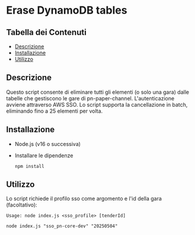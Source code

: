 # Erase DynamoDB tables

## Tabella dei Contenuti
- [Descrizione](#descrizione)
- [Installazione](#installazione)
- [Utilizzo](#utilizzo)

## Descrizione
Questo script consente di eliminare tutti gli elementi (o solo una gara) dalle tabelle che gestiscono le gare di pn-paper-channel. L'autenticazione avviene attraverso AWS SSO. Lo script supporta la cancellazione in batch, eliminando fino a 25 elementi per volta.

## Installazione
- Node.js (v16 o successiva)
- Installare le dipendenze

  ```
  npm install
  ```

## Utilizzo
Lo script richiede il profilo sso come argomento e l'id della gara (facoltativo):

```
Usage: node index.js <sso_profile> [tenderId]

node index.js "sso_pn-core-dev" "20250504"
```